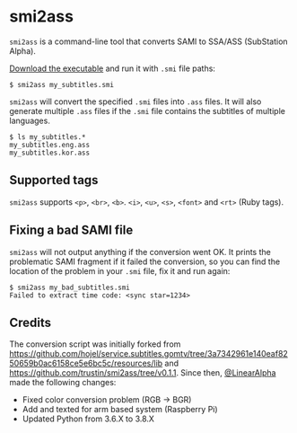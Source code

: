 # smi2ass

`smi2ass` is a command-line tool that converts SAMI to SSA/ASS (SubStation Alpha).

[Download the executable](https://github.com/trustin/smi2ass/releases) and run it with `.smi` file paths:

```
$ smi2ass my_subtitles.smi
```

`smi2ass` will convert the specified `.smi` files into `.ass` files. It will also generate multiple `.ass` files
if the `.smi` file contains the subtitles of multiple languages.

```
$ ls my_subtitles.*
my_subtitles.eng.ass
my_subtitles.kor.ass
```

## Supported tags

`smi2ass` supports `<p>`, `<br>`, `<b>`. `<i>`, `<u>`, `<s>`, `<font>` and `<rt>` (Ruby tags).

## Fixing a bad SAMI file

`smi2ass` will not output anything if the conversion went OK. It prints the problematic SAMI fragment if it failed the conversion,
so you can find the location of the problem in your `.smi` file, fix it and run again:

```
$ smi2ass my_bad_subtitles.smi
Failed to extract time code: <sync star=1234>
```

## Credits

The conversion script was initially forked from https://github.com/hojel/service.subtitles.gomtv/tree/3a7342961e140eaf8250659b0ac6158ce5e6bc5c/resources/lib and https://github.com/trustin/smi2ass/tree/v0.1.1. Since then, [@LinearAlpha](https://github.com/LinearAlpha) made the following changes:

- Fixed color conversion problem (RGB -> BGR)
- Add and texted for arm based system (Raspberry Pi)
- Updated Python from 3.6.X to 3.8.X
